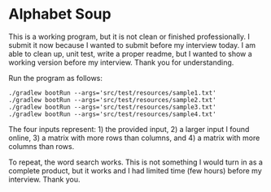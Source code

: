 # Alphabet Soup

This is a working program, but it is not clean or finished professionally. I submit it now because I wanted to submit before
my interview today. I am able to clean up, unit test, write a proper readme, but I wanted to show a working version before 
my interview. Thank you for understanding. 

Run the program as follows:

```
./gradlew bootRun --args='src/test/resources/sample1.txt'
./gradlew bootRun --args='src/test/resources/sample2.txt'
./gradlew bootRun --args='src/test/resources/sample3.txt'
./gradlew bootRun --args='src/test/resources/sample4.txt'

```

The four inputs represent: 1) the provided input, 2) a larger input I found online, 3) a matrix with more rows than columns, and 4)
a matrix with more columns than rows. 

To repeat, the word search works. This is not something I would turn in as a complete product, but it works and I had limited time (few hours) before my interview. Thank you. 

